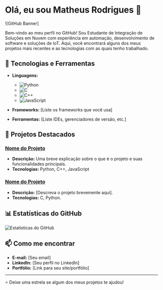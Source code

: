 # Olá, eu sou Matheus Rodrigues 👋

![GitHub Banner]

Bem-vindo ao meu perfil no GitHub! Sou Estudante de Integração de Soluções em Nuvem com experiência em automação, desenvolvimento de software e soluções de IoT. Aqui, você encontrará alguns dos meus projetos mais recentes e as tecnologias com as quais tenho trabalhado.

## 🔧 Tecnologias e Ferramentas
- **Linguagens:**
  - ![Python](https://img.shields.io/badge/-Python-333333?style=flat&logo=python)
  - ![C](https://img.shields.io/badge/-C-333333?style=flat&logo=c)
  - ![C++](https://img.shields.io/badge/-C++-333333?style=flat&logo=c%2B%2B)
  - ![JavaScript](https://img.shields.io/badge/-JavaScript-333333?style=flat&logo=javascript)
  
- **Frameworks:** [Liste os frameworks que você usa]
- **Ferramentas:** [Liste IDEs, gerenciadores de versão, etc.]

## 🚀 Projetos Destacados

### [Nome do Projeto](link-do-projeto)
- **Descrição:** Uma breve explicação sobre o que é o projeto e suas funcionalidades principais.
- **Tecnologias:** Python, C++, JavaScript
  
### [Nome do Projeto](link-do-projeto)
- **Descrição:** [Descreva o projeto brevemente aqui].
- **Tecnologias:** C, Python.

## 📊 Estatísticas do GitHub
![Estatísticas do GitHub](https://github-readme-stats.vercel.app/api?username=seu-username&show_icons=true&theme=radical)

## 📫 Como me encontrar
- **E-mail:** [Seu email]
- **LinkedIn:** [Seu perfil no LinkedIn]
- **Portfólio:** [Link para seu site/portfólio]

---

⭐️ Deixe uma estrela se algum dos meus projetos te ajudou!
